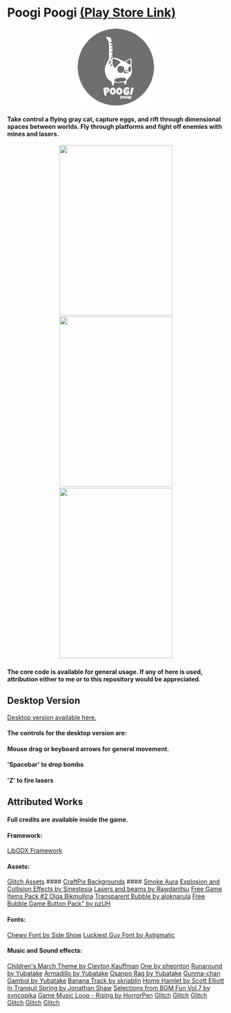 # Poogi Poogi [(Play Store Link)](https://play.google.com/store/apps/details?id=com.mygdx.poogi)

<p align="center">
  <img width="180" height="180" src="https://github.com/Jaime-Cristobal/Poogi-Poogi-Game/blob/master/gifs/other/poogi_logo.png">
</p>

#### Take control a flying gray cat, capture eggs, and rift through dimensional spaces between worlds. Fly through platforms and fight off enemies with mines and lasers.

<p align="center">
  <img width="262" height="395" src="https://github.com/Jaime-Cristobal/Poogi-Poogi-Game/blob/master/gifs/sample_2.gif">
  <img width="262" height="395" src="https://github.com/Jaime-Cristobal/Poogi-Poogi-Game/blob/master/gifs/sample_4.gif">
  <img width="262" height="395" src="https://github.com/Jaime-Cristobal/Poogi-Poogi-Game/blob/master/gifs/sample_3.gif">
</p>

#### The core code is available for general usage. If any of here is used, attribution either to me or to this repository would be appreciated.


Desktop Version
-----
[Desktop version available here.](https://drive.google.com/file/d/13mjo3EkZjasY3vh4j8IFL-WaSatLfT6I/view?usp=sharing)

#### The controls for the desktop version are:
#### Mouse drag or keyboard arrows for general movement.
#### 'Spacebar' to drop bombs
#### 'Z' to fire lasers


Attributed Works
-----
#### Full credits are available inside the game.

#### Framework:
[LibGDX Framework](https://libgdx.badlogicgames.com/)
#### Assets:
[Glitch Assets](https://www.glitchthegame.com/) ####
[CraftPix Backgrounds](https://craftpix.net) ####
[Smoke Aura](https://opengameart.org/users/beast)
[Explosion and Collision Effects by Sinestesia](https://opengameart.org/users/sinestesia)
[Lasers and beams by Rawdanitsu](https://opengameart.org/users/rawdanitsu)
[Free Game Items Pack #2 Olga Bikmullina](http://ahninniah.graphics)
[Transparent Bubble by aloknarula](https://opengameart.org/users/aloknarula)
[Free Bubble Game Button Pack" by pzUH](https://opengameart.org/users/pzuh)
#### Fonts:
[Chewy Font by Side Show](https://fonts.google.com/specimen/Chewy)
[Luckiest Guy Font by Astigmatic](https://fonts.google.com/specimen/Luckiest+Guy?selection.family=Luckiest+Guy)
#### Music and Sound effects:
[Children's March Theme by Cleyton Kauffman](https://soundcloud.com/cleytonkauffman)
[One by pheonton](https://opengameart.org/users/pheonton)
[Runaround by Yubatake](https://opengameart.org/users/yubatake)
[Armadillo by Yubatake](https://opengameart.org/users/yubatake)
[Osanpo Rag by Yubatake](https://opengameart.org/users/yubatake)
[Gunma-chan Gambol by Yubatake](https://opengameart.org/users/yubatake)
[Banana Track by skrjablin](https://opengameart.org/users/skrjablin)
[Home Hamlet by Scott Elliott]()
[In Tranquil Spring by Jonathan Shaw](www.jshaw.co.uk)
[Selections from BGM Fun Vol.7 by syncopika](https://opengameart.org/users/syncopika)
[Game Music Loop - Rising by HorrorPen](https://opengameart.org/users/horrorpen)
[Glitch]()
[Glitch]()
[Glitch]()
[Glitch]()
[Glitch]()
[Glitch]()
